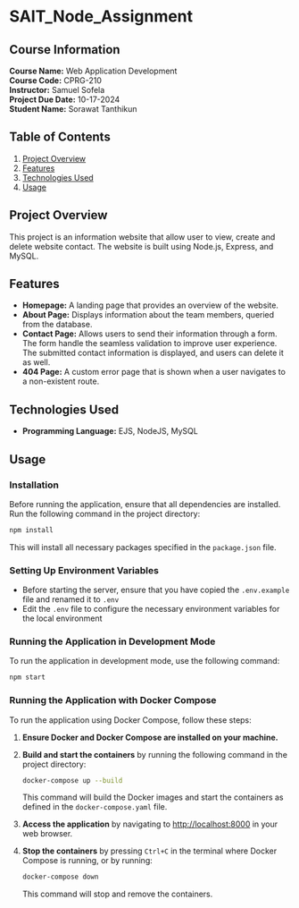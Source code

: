 # SAIT_Node_Assignment

## Course Information

**Course Name:** Web Application Development  
**Course Code:** CPRG-210  
**Instructor:** Samuel Sofela  
**Project Due Date:** 10-17-2024  
**Student Name:** Sorawat Tanthikun

## Table of Contents

1. [Project Overview](#project-overview)
2. [Features](#features)
3. [Technologies Used](#technologies-used)
4. [Usage](#usage)

## Project Overview

This project is an information website that allow user to view, create and delete website contact. The website is built using Node.js, Express, and MySQL.

## Features

- **Homepage:** A landing page that provides an overview of the website.
- **About Page:** Displays information about the team members, queried from the database.
- **Contact Page:** Allows users to send their information through a form. The form handle the seamless validation to improve user experience. The submitted contact information is displayed, and users can delete it as well.
- **404 Page:** A custom error page that is shown when a user navigates to a non-existent route.

## Technologies Used

- **Programming Language:** EJS, NodeJS, MySQL

## Usage

### Installation

Before running the application, ensure that all dependencies are installed. Run the following command in the project directory:

```sh
npm install
```

This will install all necessary packages specified in the `package.json` file.

### Setting Up Environment Variables

- Before starting the server, ensure that you have copied the `.env.example` file and renamed it to `.env`
- Edit the `.env` file to configure the necessary environment variables for the local environment

### Running the Application in Development Mode

To run the application in development mode, use the following command:

```sh
npm start
```

### Running the Application with Docker Compose

To run the application using Docker Compose, follow these steps:

1. **Ensure Docker and Docker Compose are installed on your machine.**

2. **Build and start the containers** by running the following command in the project directory:

   ```bash
   docker-compose up --build
   ```

   This command will build the Docker images and start the containers as defined in the `docker-compose.yaml` file.

3. **Access the application** by navigating to [http://localhost:8000](http://localhost:8000) in your web browser.

4. **Stop the containers** by pressing `Ctrl+C` in the terminal where Docker Compose is running, or by running:
   ```bash
   docker-compose down
   ```
   This command will stop and remove the containers.
